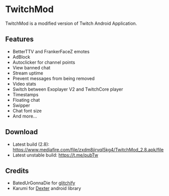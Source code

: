 # TwitchMod
TwitchMod is a modified version of Twitch Android Application.

## Features
- BetterTTV and FrankerFaceZ emotes
- AdBlock
- Autoclicker for channel points
- View banned chat
- Stream uptime
- Prevent messages from being removed
- Video stats
- Switch between Exoplayer V2 and TwitchCore player
- Timestamps
- Floating chat
- Swipper
- Chat font size
- And more...

## Download
- Latest build (2.8): https://www.mediafire.com/file/zxdm8jirvql5kg4/TwitchMod_2.8.apk/file
- Latest unstable build: https://t.me/pubTw

## Credits
- BatedUrGonnaDie for [glitchify](https://github.com/BatedUrGonnaDie/glitchify)
- Karumi for [Dexter](https://github.com/Karumi/Dexter) android library
